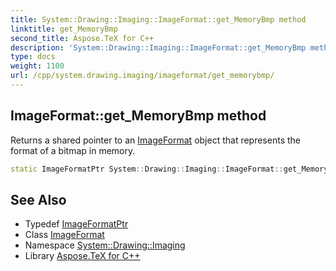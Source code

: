```yaml
---
title: System::Drawing::Imaging::ImageFormat::get_MemoryBmp method
linktitle: get_MemoryBmp
second_title: Aspose.TeX for C++
description: 'System::Drawing::Imaging::ImageFormat::get_MemoryBmp method. Returns a shared pointer to an ImageFormat object that represents the format of a bitmap in memory in C++.'
type: docs
weight: 1100
url: /cpp/system.drawing.imaging/imageformat/get_memorybmp/
---
```

## ImageFormat::get_MemoryBmp method


Returns a shared pointer to an [ImageFormat](../) object that represents the format of a bitmap in memory.

```cpp
static ImageFormatPtr System::Drawing::Imaging::ImageFormat::get_MemoryBmp()
```

## See Also

* Typedef [ImageFormatPtr](../../imageformatptr/)
* Class [ImageFormat](../)
* Namespace [System::Drawing::Imaging](../../)
* Library [Aspose.TeX for C++](../../../)
